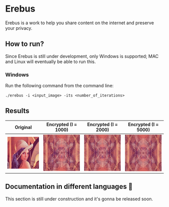 # Erebus

Erebus is a work to help you share content on the internet and preserve your privacy.

## How to run?

Since Erebus is still under development, only Windows is supported; MAC and Linux will eventually be able to run this.

### Windows

Run the following command from the command line:

```
./erebus -i <input_image> -its <number_of_iterations>
```

## Results


| **Original**                    | **Encrypted (I = 1000)**             | **Encrypted (I = 2000)**             | **Encrypted (I = 5000)**             |
|:-------------------------------:|:------------------------------------:|:------------------------------------:|:------------------------------------:|
| ![](./docs/resources/lenna.png) | ![](./docs/resources/lenna_1000.png) | ![](./docs/resources/lenna_2000.png) | ![](./docs/resources/lenna_5000.png) |

## Documentation in different languages 🚧

This section is still under construction and it's gonna be released soon.